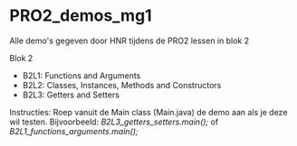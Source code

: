 # PRO2_demos_mg1
Alle demo's gegeven door HNR tijdens de PRO2 lessen in blok 2

Blok 2
* B2L1: Functions and Arguments
* B2L2: Classes, Instances, Methods and Constructors
* B2L3: Getters and Setters


Instructies:
Roep vanuit de Main class (Main.java) de demo aan als je deze wil testen.
Bijvoorbeeld: *B2L3_getters_setters.main();* of *B2L1_functions_arguments.main();*
